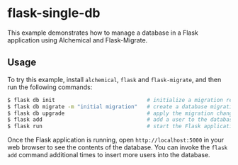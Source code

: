 # flask-single-db

This example demonstrates how to manage a database in a Flask application using
Alchemical and Flask-Migrate.

## Usage

To try this example, install `alchemical`, `flask` and `flask-migrate`, and
then run the following commands:

```bash
$ flask db init                             # initialize a migration repository
$ flask db migrate -m "initial migration"   # create a database migration
$ flask db upgrade                          # apply the migration changes
$ flask add                                 # add a user to the database
$ flask run                                 # start the Flask application
```

Once the Flask application is running, open `http://localhost:5000` in your
web browser to see the contents of the database. You can invoke the `flask add`
command additional times to insert more users into the database.
